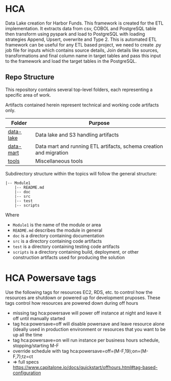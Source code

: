 # HCA

Data Lake creation for Harbor Funds.
    This framework is created for the ETL implementation. It extracts data from csv, COBOL and PostgreSQL table then transform using pyspark and load to PostgreSQL with loading strategies Append, Upsert, overwrite and Type 2.
    This is automated ETL framework can be useful for any ETL based project, we need to create .py job file for inputs which contains source details, Join details like sources, transformations and final column name in target tables and pass this input to the framework and load the target tables in the PostgreSQL.

## Repo Structure

This repository contains several top-level folders, each representing a specific area of work.

Artifacts contained herein represent technical and working code artifacts only.

| Folder | Purpose |
|--- |--- |
| [data-lake](data-lake) | Data lake and S3 handling artifacts |
| [data-mart](data-mart) | Data mart and running ETL artifacts, schema creation and migration |
| [tools](tools) | Miscellaneous tools |

Subdirectory structure within the topics will follow the general structure:

```text
|-- Module1
    |-- README.md
    |-- doc
    |-- src
    |-- test
    |-- scripts
```

Where

- `Module1` is the name of the module or area
- `README.md` describes the module in general
- `doc` is a directory containing documentation
- `src` is a directory containing code artifacts
- `test` is a directory containing testing code artifacts
- `scripts` is a directory containing build, deployment, or other construction artifacts used for producing the solution

# HCA Powersave tags
Use the following tags for resources EC2, RDS, etc. to control how the resources are shutdown or powered up for development pruposes. These tags control how resources are powered down during off hours
- missing tag hca:powersave will power off instance at night and leave it off until manually started
- tag hca:powersave=off will disable powersave and leave resource alone (ideally used in production environment or resources that you want to be up all the time
- tag hca:powersave=on  will run instance per business hours schedule, stopping/starting M-F
- override schedule with tag hca:powersave=off=(M-F,19);on=(M-F,7);tz=ct
- => full specs https://www.capitalone.io/docs/quickstart/offhours.html#tag-based-configuration
